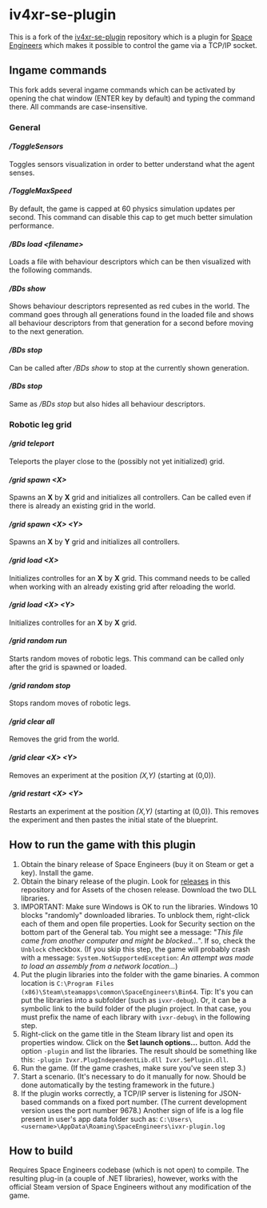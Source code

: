 # iv4xr-se-plugin

This is a fork of the [iv4xr-se-plugin](https://github.com/iv4xr-project/iv4xr-se-plugin) repository which is a plugin for [Space Engineers](https://www.spaceengineersgame.com/) which makes it possible to control the game via a TCP/IP socket.

## Ingame commands

This fork adds several ingame commands which can be activated by opening the chat window (ENTER key by default) and typing the command there. All commands are case-insensitive.

### General

#### */ToggleSensors*

Toggles sensors visualization in order to better understand what the agent senses.

#### */ToggleMaxSpeed*

By default, the game is capped at 60 physics simulation updates per second. This command can disable this cap to get much better simulation performance.

#### */BDs load \<filename\>*

Loads a file with behaviour descriptors which can be then visualized with the following commands.

#### */BDs show*

Shows behaviour descriptors represented as red cubes in the world. The command goes through all generations found in the loaded file and shows all behaviour descriptors from that generation for a second before moving to the next generation.

#### */BDs stop*

Can be called after */BDs show* to stop at the currently shown generation.

#### */BDs stop*

Same as */BDs stop* but also hides all behaviour descriptors.

### Robotic leg grid

#### */grid teleport*

Teleports the player close to the (possibly not yet initialized) grid.

#### */grid spawn \<X\>*

Spawns an **X** by **X** grid and initializes all controllers. Can be called even if there is already an existing grid in the world.


#### */grid spawn \<X\> \<Y\>*

Spawns an **X** by **Y** grid and initializes all controllers.


#### */grid load \<X\>*

Initializes controlles for an **X** by **X** grid. This command needs to be called when working with an already existing grid after reloading the world.


#### */grid load \<X\> \<Y\>*

Initializes controlles for an **X** by **X** grid.

#### */grid random run*

Starts random moves of robotic legs. This command can be called only after the grid is spawned or loaded.

#### */grid random stop*

Stops random moves of robotic legs.

#### */grid clear all*

Removes the grid from the world.

#### */grid clear \<X\> \<Y\>*

Removes an experiment at the position *(X,Y)* (starting at (0,0)).

#### */grid restart \<X\> \<Y\>*

Restarts an experiment at the position *(X,Y)* (starting at (0,0)). This removes the experiment and then pastes the initial state of the blueprint.

## How to run the game with this plugin

1. Obtain the binary release of Space Engineers (buy it on Steam or get a key). Install the game.
2. Obtain the binary release of the plugin. Look for [releases](https://github.com/iv4xr-project/iv4xr-se-plugin/releases) in this repository and for Assets of the chosen release. Download the two DLL libraries.
3. IMPORTANT: Make sure Windows is OK to run the libraries. Windows 10 blocks "randomly" downloaded libraries. To unblock them, right-click each of them and open file properties. Look for Security section on the bottom part of the General tab. You might see a message: "*This file came from another computer and might be blocked...*". If so, check the `Unblock` checkbox.
   (If you skip this step, the game will probably crash with a message: `System.NotSupportedException`: *An attempt was made to load an assembly from a network location...*)
4. Put the plugin libraries into the folder with the game binaries. A common location is `C:\Program Files (x86)\Steam\steamapps\common\SpaceEngineers\Bin64`.
   Tip: It's you can put the libraries into a subfolder (such as `ivxr-debug`). Or, it can be a symbolic link to the build folder of the plugin project. In that case, you must prefix the name of each library with `ivxr-debug\` in the following step. 
5. Right-click on the game title in the Steam library list and open its properties window. Click on the **Set launch options...** button. Add the option `-plugin` and list the libraries. The result should be something like this: `-plugin Ivxr.PlugIndependentLib.dll Ivxr.SePlugin.dll`.
6. Run the game. (If the game crashes, make sure you've seen step 3.)
7. Start a scenario. (It's necessary to do it manually for now. Should be done automatically by the testing framework in the future.)
8. If the plugin works correctly, a TCP/IP server is listening for JSON-based commands on a fixed port number. (The current development version uses the port number 9678.) 
   Another sign of life is a log file present in user's app data folder such as: `C:\Users\<username>\AppData\Roaming\SpaceEngineers\ivxr-plugin.log`

## How to build

Requires Space Engineers codebase (which is not open) to compile. The resulting plug-in (a couple of .NET libraries), however, works with the official Steam version of Space Engineers without any modification of the game.
